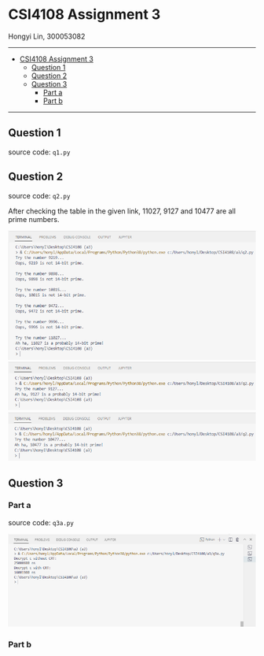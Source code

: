 # CSI4108 Assignment 3

Hongyi Lin, 300053082

***

- [CSI4108 Assignment 3](#csi4108-assignment-3)
  - [Question 1](#question-1)
  - [Question 2](#question-2)
  - [Question 3](#question-3)
    - [Part a](#part-a)
    - [Part b](#part-b)

***

## Question 1
source code: `q1.py`

## Question 2
source code: `q2.py`

After checking the table in the given link, 11027, 9127 and 10477 are all prime numbers.

![q2-res-1.png](q2-res-1.png)
![q2-res-2.png](q2-res-2.png)
![q2-res-3.png](q2-res-3.png)

## Question 3

### Part a
source code: `q3a.py`

![q3a-timing-res.png](q3a-timing-res.png)

### Part b

